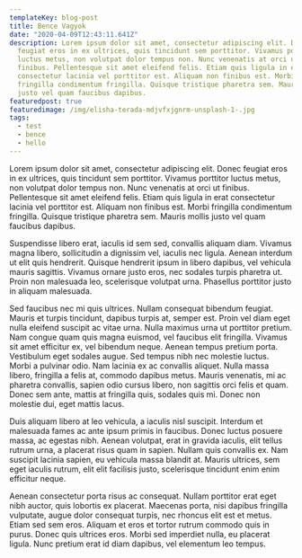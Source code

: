 ```yaml
---
templateKey: blog-post
title: Bence Vagyok
date: "2020-04-09T12:43:11.641Z"
description: Lorem ipsum dolor sit amet, consectetur adipiscing elit. Donec
  feugiat eros in ex ultrices, quis tincidunt sem porttitor. Vivamus porttitor
  luctus metus, non volutpat dolor tempus non. Nunc venenatis at orci ut
  finibus. Pellentesque sit amet eleifend felis. Etiam quis ligula in erat
  consectetur lacinia vel porttitor est. Aliquam non finibus est. Morbi
  fringilla condimentum fringilla. Quisque tristique pharetra sem. Mauris mollis
  justo vel quam faucibus dapibus.
featuredpost: true
featuredimage: /img/elisha-terada-mdjvfxjgnrm-unsplash-1-.jpg
tags:
  - test
  - bence
  - hello
---
```

Lorem ipsum dolor sit amet, consectetur adipiscing elit. Donec feugiat eros in ex ultrices, quis tincidunt sem porttitor. Vivamus porttitor luctus metus, non volutpat dolor tempus non. Nunc venenatis at orci ut finibus. Pellentesque sit amet eleifend felis. Etiam quis ligula in erat consectetur lacinia vel porttitor est. Aliquam non finibus est. Morbi fringilla condimentum fringilla. Quisque tristique pharetra sem. Mauris mollis justo vel quam faucibus dapibus.

Suspendisse libero erat, iaculis id sem sed, convallis aliquam diam. Vivamus magna libero, sollicitudin a dignissim vel, iaculis nec ligula. Aenean interdum ut elit quis hendrerit. Quisque hendrerit ipsum in libero dapibus, vel vehicula mauris sagittis. Vivamus ornare justo eros, nec sodales turpis pharetra ut. Proin non malesuada leo, scelerisque volutpat urna. Phasellus porttitor justo in aliquam malesuada.

Sed faucibus nec mi quis ultrices. Nullam consequat bibendum feugiat. Mauris et turpis tincidunt, dapibus turpis at, semper est. Proin vel diam eget nulla eleifend suscipit ac vitae urna. Nulla maximus urna ut porttitor pretium. Nam congue quam quis magna euismod, vel faucibus elit fringilla. Vivamus sit amet efficitur ex, vel bibendum neque. Aenean tempus pretium porta. Vestibulum eget sodales augue. Sed tempus nibh nec molestie luctus. Morbi a pulvinar odio. Nam lacinia ex ac convallis aliquet. Nulla massa libero, fringilla a felis at, commodo dapibus metus. Mauris venenatis, mi ac pharetra convallis, sapien odio cursus libero, non sagittis orci felis et quam. Donec sem ante, mattis at fringilla quis, sodales quis mi. Donec non molestie dui, eget mattis lacus.

Duis aliquam libero at leo vehicula, a iaculis nisl suscipit. Interdum et malesuada fames ac ante ipsum primis in faucibus. Donec luctus posuere massa, ac egestas nibh. Aenean volutpat, erat in gravida iaculis, elit tellus rutrum urna, a placerat risus quam in sapien. Nullam quis convallis ex. Nam suscipit lacinia sapien, eu vehicula massa blandit at. Mauris ultrices, sem eget iaculis rutrum, elit elit facilisis justo, scelerisque tincidunt enim enim efficitur neque.

Aenean consectetur porta risus ac consequat. Nullam porttitor erat eget nibh auctor, quis lobortis ex placerat. Maecenas porta, nisi dapibus fringilla vulputate, augue dolor consequat turpis, nec rhoncus elit est et metus. Etiam sed sem eros. Aliquam et eros et tortor rutrum commodo quis in purus. Donec quis ultrices eros. Morbi sed imperdiet nulla, eu placerat ligula. Nunc pretium erat id diam dapibus, vel elementum leo tempus.